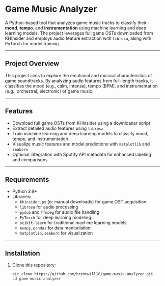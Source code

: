 # Game Music Analyzer

A Python-based tool that analyzes game music tracks to classify their **mood**, **tempo**, and **instrumentation** using machine learning and deep learning models. The project leverages full game OSTs downloaded from KHInsider and employs audio feature extraction with `librosa`, along with PyTorch for model training.

---

## Project Overview

This project aims to explore the emotional and musical characteristics of game soundtracks. By analyzing audio features from full-length tracks, it classifies the mood (e.g., calm, intense), tempo (BPM), and instrumentation (e.g., orchestral, electronic) of game music.

---

## Features

- Download full game OSTs from KHInsider using a downloader script
- Extract detailed audio features using `librosa`
- Train machine learning and deep learning models to classify mood, tempo, and instrumentation
- Visualize music features and model predictions with `matplotlib` and `seaborn`
- Optional integration with Spotify API metadata for enhanced labeling and comparisons

---

## Requirements

- Python 3.8+
- Libraries:
  - `khinsider.py` (or manual downloads) for game OST acquisition
  - `librosa` for audio processing
  - `pydub` and `ffmpeg` for audio file handling
  - `PyTorch` for deep learning modeling
  - `scikit-learn` for traditional machine learning models
  - `numpy`, `pandas` for data manipulation
  - `matplotlib`, `seaborn` for visualization

---

## Installation

1. Clone this repository:

   ```bash
   git clone https://github.com/brentwill18/game-music-analyzer.git
   cd game-music-analyzer
